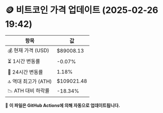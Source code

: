 # 🪙 비트코인 가격 업데이트 (2025-02-26 19:42)

| 항목                | 값 |
|--------------------|----------------|
| 💰 현재 가격 (USD) | $89008.13 |
| ⏳ 1시간 변동률    | -0.07% |
| 📆 24시간 변동률   | 1.18% |
| 🔝 역대 최고가 (ATH) | $109021.48 |
| 📉 ATH 대비 하락률 | -18.34% |

🔄 **이 파일은 GitHub Actions에 의해 자동으로 업데이트됩니다.**
